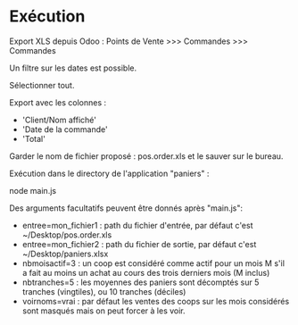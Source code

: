 # Exécution

Export XLS depuis Odoo : Points de Vente >>> Commandes >>> Commandes

Un filtre sur les dates est possible.

Sélectionner tout.

Export avec les colonnes : 
- 'Client/Nom affiché'
- 'Date de la commande'
- 'Total'

Garder le nom de fichier proposé : pos.order.xls et le sauver sur le bureau.

Exécution dans le directory de l'application "paniers" :

node main.js

Des arguments facultatifs peuvent être donnés après "main.js":
- entree=mon_fichier1 : path du fichier d'entrée, par défaut c'est ~/Desktop/pos.order.xls
- entree=mon_fichier2 : path du fichier de sortie, par défaut c'est ~/Desktop/paniers.xlsx
- nbmoisactif=3 : un coop est considéré comme actif pour un mois M s'il a fait au moins un achat au cours des trois derniers mois (M inclus)
- nbtranches=5 : les moyennes des paniers sont décomptés sur 5 tranches (vingtiles), ou 10 tranches (déciles)
- voirnoms=vrai : par défaut les ventes des coops sur les mois considérés sont masqués mais on peut forcer à les voir.
